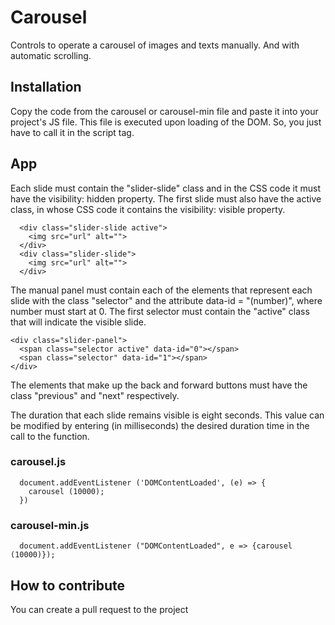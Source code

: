 # Carousel
Controls to operate a carousel of images and texts manually. And with automatic scrolling.

## Installation
Copy the code from the carousel or carousel-min file and paste it into your project's JS file.
This file is executed upon loading of the DOM. So, you just have to call it in the script tag.

  <script src = "name_archive.js"> </script>

## App
Each slide must contain the "slider-slide" class and in the CSS code it must have the visibility: hidden property.
The first slide must also have the active class, in whose CSS code it contains the visibility: visible property.
~~~
  <div class="slider-slide active">
    <img src="url" alt="">
  </div>
  <div class="slider-slide">
    <img src="url" alt="">
  </div>
~~~
The manual panel must contain each of the elements that represent each slide with the class "selector" and the attribute data-id = "(number)", where number must start at 0.
The first selector must contain the "active" class that will indicate the visible slide.

~~~
<div class="slider-panel">
  <span class="selector active" data-id="0"></span>
  <span class="selector" data-id="1"></span>
</div>
~~~

The elements that make up the back and forward buttons must have the class "previous" and "next" respectively.

The duration that each slide remains visible is eight seconds. This value can be modified by entering (in milliseconds) the desired duration time in the call to the function.

### carousel.js
~~~
  document.addEventListener ('DOMContentLoaded', (e) => {
    carousel (10000);
  })
~~~
### carousel-min.js
~~~
  document.addEventListener ("DOMContentLoaded", e => {carousel (10000)});
~~~
## How to contribute
You can create a pull request to the project
